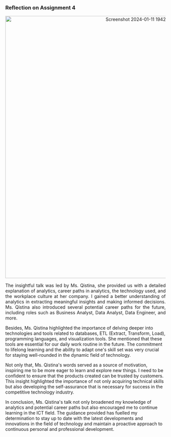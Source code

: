 ### Reflection on Assignment 4

<p align="center">
  <img width="821" alt="Screenshot 2024-01-11 194228" src="https://github.com/tkeqin/Assignment-4-Report-on-Industrial-Talks-2a/assets/148413538/fac47cd6-85b1-46a5-8175-3ef7a8a9d163">

</p>

<p align="justify">
The insightful talk was led by Ms. Qistina, she provided us with a detailed explanation of analytics, career paths in analytics, the technology used, and the workplace culture at her company. I gained a better understanding of analytics in extracting meaningful insights and making informed decisions. Ms. Qistina also introduced several potential career paths for the future, including roles such as Business Analyst, Data Analyst, Data Engineer, and more.

  Besides, Ms. Qistina highlighted the importance of delving deeper into technologies and tools related to databases, ETL (Extract, Transform, Load), programming languages, and visualization tools. She mentioned that these tools are essential for our daily work routine in the future. The commitment to lifelong learning and the ability to adapt one's skill set was very crucial for staying well-rounded in the dynamic field of technology.

Not only that, Ms. Qistina's words served as a source of motivation, inspiring me to be more eager to learn and explore new things. I need to be confident to ensure that the products created can be trusted by customers. This insight highlighted the importance of not only acquiring technical skills but also developing the self-assurance that is necessary for success in the competitive technology industry.

In conclusion, Ms. Qistina's talk not only broadened my knowledge of analytics and potential career paths but also encouraged me to continue learning in the ICT field. The guidance provided has fuelled my determination to stay up to date with the latest developments and innovations in the field of technology and maintain a proactive approach to continuous personal and professional development.
</p>
